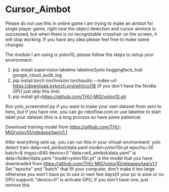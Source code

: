 # Cursor_Aimbot
Please do not use this in online game
I am trying to make an aimbot for single player game, right now the object detection and cursor aimlock is successed, but when there is no recognizable crosshair on the screen, it will stop working.
If you have any idea please feel free to make some changes

The module I am using is yolov10, please follow the steps to setup your environment:

1. pip install supervision labelme  labelme2yolo huggingface_hub google_cloud_audit_log
2. pip install torch torchvision torchaudio --index-url https://download.pytorch.org/whl/cu118  (if you don't have the Nvidia GPU just skip this line)
3. pip install git+https://github.com/THU-MIG/yolov10.git

Run yolo_screenshot.py if you want to make your own dataset from zero to hero, but if you have one, you can go roboflow.com or use labelme to start label your dataset (this is a long process so have some patience)

Download training model from https://github.com/THU-MIG/yolov10/releases/tag/v1.1

After everything sets up, you can run this in your virtual-environment: yolo detect train data=re4_aimbot/data.yaml model=yolov10n.pt epochs=30 batch=8 imgsz=640 device=0
"data=re4_aimbot/data.yaml" is data=folder/data.yaml
"model=yolov10n.pt" is the model that you have downloaded from https://github.com/THU-MIG/yolov10/releases/tag/v1.1
Set "epochs" and "batch" that fit your computer, don't make it too large otherwise you won't have pc to use in next few days(if your pc is slow or no GPU support)
"device=0" is activate GPU, if you don't have one, just remove this


